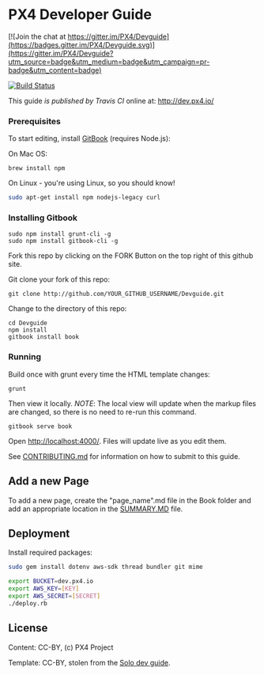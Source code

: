 # PX4 Developer Guide

[![Join the chat at https://gitter.im/PX4/Devguide](https://badges.gitter.im/PX4/Devguide.svg)](https://gitter.im/PX4/Devguide?utm_source=badge&utm_medium=badge&utm_campaign=pr-badge&utm_content=badge)

[![Build Status](https://travis-ci.org/PX4/Devguide.svg?branch=master)](https://travis-ci.org/PX4/Devguide)

This guide *is published by Travis CI* online at: http://dev.px4.io/

### Prerequisites

To start editing, install [GitBook](https://www.gitbook.com/) (requires Node.js):

On Mac OS:

```
brew install npm
```

On Linux - you're using Linux, so you should know!

```sh
sudo apt-get install npm nodejs-legacy curl
```

### Installing Gitbook

```
sudo npm install grunt-cli -g
sudo npm install gitbook-cli -g
```

Fork this repo by clicking on the FORK Button on the top right of this github site.

Git clone your fork of this repo:
```
git clone http://github.com/YOUR_GITHUB_USERNAME/Devguide.git
```

Change to the directory of this repo:

```
cd Devguide
npm install
gitbook install book

```

### Running

Build once with grunt every time the HTML template changes:

```
grunt
```

Then view it locally. *NOTE*: The local view will update when the markup files are changed,
so there is no need to re-run this command.

```
gitbook serve book
```

Open <http://localhost:4000/>. Files will update live as you edit them.

See [CONTRIBUTING.md](CONTRIBUTING.md) for information on how to submit to this guide.

## Add a new Page

To add a new page, create the "page_name".md file in the Book folder and add an appropriate location in the [SUMMARY.MD](https://github.com/PX4/Devguide/blob/master/book/SUMMARY.md) file.

## Deployment

Install required packages:

```sh
sudo gem install dotenv aws-sdk thread bundler git mime
```


```sh
export BUCKET=dev.px4.io
export AWS_KEY=[KEY]
export AWS_SECRET=[SECRET]
./deploy.rb
```

## License

Content: CC-BY, (c) PX4 Project

Template: CC-BY, stolen from the [Solo dev guide](http://dev.3dr.com).
